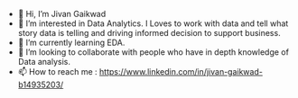 - 👋 Hi, I’m Jivan Gaikwad
- 👀 I’m interested in Data Analytics. I Loves to work with data and tell what story data is telling and driving informed decision to support business.
- 🌱 I’m currently learning EDA.
- 💞️ I’m looking to collaborate with people who have in depth knowledge of Data analysis.
- 📫 How to reach me : https://www.linkedin.com/in/jivan-gaikwad-b14935203/

<!---
jivansam/jivansam is a ✨ special ✨ repository because its `README.md` (this file) appears on your GitHub profile.
You can click the Preview link to take a look at your changes.
--->
